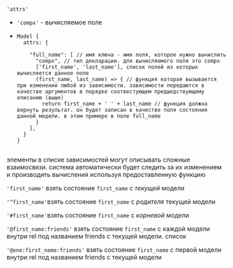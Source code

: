 

`'attrs'`

- `'compx'` - вычисляемое поле

- ```
  Model {
    attrs: {
    
      "full_name": [ // имя ключа - имя поля, которое нужно вычислить  
        "compx", // тип декларации. для вычисляемого поля это compx
        ['first_name', 'last_name'], список полей из которых вычисляется данное поле
        (first_name, last_name) => { // функция которая вызывается при изменении любой из зависимости. зависимости передаются в качестве аргументов в порядке соотвестующем предшедствующему описанию (выше)
          return first_name + ' ' + last_name // функция должна вернуть результат. он будет записан в качестве поля состояния данной модели. в этом примере в поле full_name
        }
      ],
    }
  }
  
  
  ```

  

элементы в списке зависимостей могут описывать сложные взаимосвязи. система автоматически будет следить за их изменением и производить вычисления используя предоставленную функцию

`'first_name'` взять состояние `first_name` с *текущей* модели

`'^first_name'`взять состояние `first_name` с *родителя* текущей модели

`'#first_name'`взять состояние `first_name` с *корневой*  модели

`'@first_name:friends'` взять состояние `first_name` с каждой модели внутри rel под названием friends с текущей модели. список

`'@one:first_name:friends'` взять состояние `first_name` с первой модели внутри rel под названием friends с текущей модели



